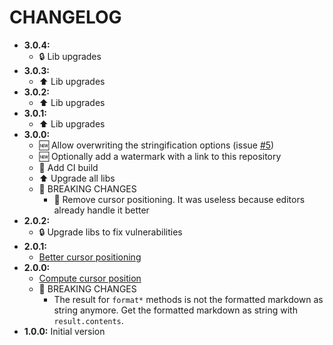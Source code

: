 # CHANGELOG

* __3.0.4:__
  * :lock: Lib upgrades
* __3.0.3:__
  * :arrow_up: Lib upgrades
* __3.0.2:__
  * :arrow_up: Lib upgrades
* __3.0.1:__
  * :arrow_up: Lib upgrades
* __3.0.0:__
  * :new: Allow overwriting the stringification options (issue [#5](https://github.com/quilicicf/markdown-formatter/issues/5))
  * :new: Optionally add a watermark with a link to this repository
  * :green_heart: Add CI build
  * :arrow_up: Upgrade all libs
  * :rotating_light: BREAKING CHANGES
    * :shower: Remove cursor positioning. It was useless because editors already handle it better
* __2.0.2:__
  * :lock: Upgrade libs to fix vulnerabilities
* __2.0.1:__
  * [Better cursor positioning](https://github.com/quilicicf/markdown-formatter/pull/2)
* __2.0.0:__ 
  * [Compute cursor position](https://github.com/quilicicf/markdown-formatter/pull/1)
  * :rotating_light: BREAKING CHANGES
    * The result for `format*` methods is not the formatted markdown as string anymore. Get the formatted markdown as string with `result.contents`.
* __1.0.0:__ Initial version
